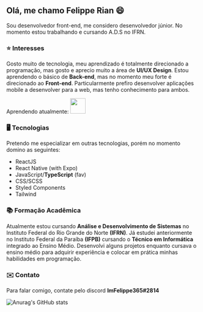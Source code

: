 ## Olá, me chamo **Felippe Rian** 😄
Sou desenvolvedor front-end, me considero desenvolvedor júnior. No momento estou trabalhando e cursando A.D.S no IFRN. 

### ⭐ Interesses
Gosto muito de tecnologia, meu aprendizado é totalmente direcionado a programação, mas gosto e aprecio muito a área de **UI/UX Design**.
Estou aprendendo o básico de **Back-end**, mas no momento meu forte é direcionado ao **Front-end**. 
Particularmente prefiro desenvolver aplicações mobile a desenvolver para a web, mas tenho conhecimento para ambos.

Aprendendo atualmente:
<img src="https://cdn.jsdelivr.net/gh/devicons/devicon/icons/nextjs/nextjs-original.svg" height="40" width="40" />


### 🖥️ Tecnologias
Pretendo me especializar em outras tecnologias, porém no momento domino as seguintes:

- ReactJS
- React Native (with Expo)
- JavaScript/**TypeScript** (fav)
- CSS/SCSS
- Styled Components
- Tailwind

### 📚 Formação Acadêmica
Atualmente estou cursando **Análise e Desenvolvimento de Sistemas** no Instituto Federal do Rio Grande do Norte **(IFRN)**.
Já estudei anteriormente no Instituto Federal da Paraíba **(IFPB)** cursando o **Técnico em Informática** integrado ao Ensino Médio.
Desenvolvi alguns projetos enquanto cursava o ensino médio para adquirir experiência e colocar em prática minhas habilidades em programação.

### ✉️ Contato
Para falar comigo, contate pelo discord **ImFelippe365#2814**


![Anurag's GitHub stats](https://github-readme-stats.vercel.app/api?username=imfelippe365&show_icons=true&theme=dark)
